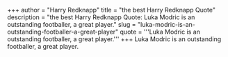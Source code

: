 +++
author = "Harry Redknapp"
title = "the best Harry Redknapp Quote"
description = "the best Harry Redknapp Quote: Luka Modric is an outstanding footballer, a great player."
slug = "luka-modric-is-an-outstanding-footballer-a-great-player"
quote = '''Luka Modric is an outstanding footballer, a great player.'''
+++
Luka Modric is an outstanding footballer, a great player.
